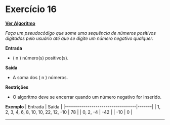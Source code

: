 # Exercício 16
[**Ver Algoritmo**](Algoritmo16.md)


*Faça um pseudocódigo que some uma sequência de números positivos digitados
pelo usuário até que se digite um número negativo qualquer.*

**Entrada**

- \( n \) número(s) positivo(s).

**Saída**

- A soma dos \( n \) números.

**Restrições**

- O algoritmo deve se encerrar quando um número negativo for inserido.

**Exemplo**
| Entrada                           | Saída |
|-----------------------------------|-------|
| 1, 2, 3, 4, 6, 8, 10, 10, 22, 12, -10 | 78   |
| 0, 2, -4                            | -42  |
| -10                               | 0    |

---
